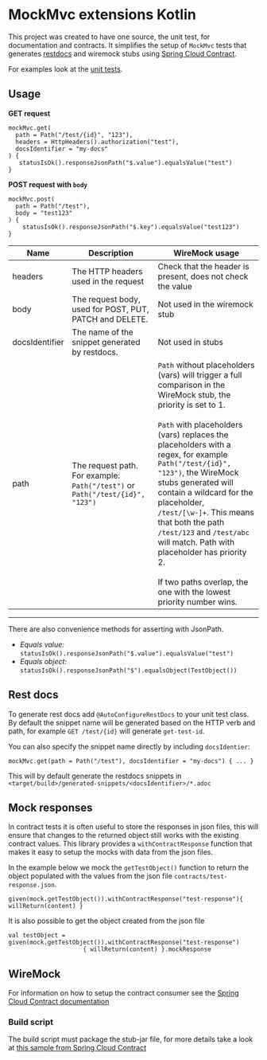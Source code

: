 # MockMvc extensions Kotlin

This project was created to have one source, the unit test, for documentation and contracts.
It simplifies the setup of `MockMvc` tests that generates [restdocs](https://spring.io/projects/spring-restdocs)
and wiremock stubs using [Spring Cloud Contract](https://spring.io/projects/spring-cloud-contract).

For examples look at the [unit tests](https://github.com/Skatteetaten/mockmvc-extensions-kotlin/blob/master/src/test/kotlin/no/skatteetaten/aurora/mockmvc/extensions/ControllerIntegrationTest.kt).

## Usage

**GET request**
```
mockMvc.get(
  path = Path("/test/{id}", "123"),
  headers = HttpHeaders().authorization("test"),
  docsIdentifier = "my-docs"
) {
   statusIsOk().responseJsonPath("$.value").equalsValue("test")
}
```

**POST request with `body`**
```
mockMvc.post(
  path = Path("/test"),
  body = "test123"
) {
    statusIsOk().responseJsonPath("$.key").equalsValue("test123")
}
```


| Name | Description | WireMock usage |
|------|-------------|----------------|
| headers         | The HTTP headers used in the request                                | Check that the header is present, does not check the value |
| body            | The request body, used for POST, PUT, PATCH and DELETE.             | Not used in the wiremock stub |
| docsIdentifier  | The name of the snippet generated by restdocs.                      | Not used in stubs  |
| path            | The request path. For example: `Path("/test")` or `Path("/test/{id}", "123")` | `Path` without placeholders (vars) will trigger a full comparison in the WireMock stub, the priority is set to 1.<br><br>`Path` with placeholders (vars) replaces the placeholders with a regex, for example `Path("/test/{id}", "123")`, the WireMock stubs generated will contain a wildcard for the placeholder, `/test/[\w-]+`. This means that both the path `/test/123` and `/test/abc` will match. Path with placeholder has priority 2.<br><br>If two paths overlap, the one with the lowest priority number wins.|

---

There are also convenience methods for asserting with JsonPath.  
* *Equals value:* `statusIsOk().responseJsonPath("$.value").equalsValue("test")`
* *Equals object:* `statusIsOk().responseJsonPath("$").equalsObject(TestObject())`

## Rest docs

To generate rest docs add `@AutoConfigureRestDocs` to your unit test class.
By default the snippet name will be generated based on the HTTP verb and path, for example `GET /test/{id}` will generate `get-test-id`.

You can also specify the snippet name directly by including `docsIdentier`:
```
mockMvc.get(path = Path("/test"), docsIdentifier = "my-docs") { ... }
```

This will by default generate the restdocs snippets in `<target/build>/generated-snippets/<docsIdentifier>/*.adoc`

## Mock responses

In contract tests it is often useful to store the responses in json files, this will ensure that changes to the returned object still works with the existing contract values.
This library provides a `withContractResponse` function that makes it easy to setup the mocks with data from the json files.

In the example below we mock the `getTestObject()` function to return the object populated with the values from the json file `contracts/test-response.json`.

```
given(mock.getTestObject()).withContractResponse("test-response"){ willReturn(content) }
```

It is also possible to get the object created from the json file
```
val testObject = given(mock.getTestObject()).withContractResponse("test-response")
                     { willReturn(content) }.mockResponse
```


## WireMock

For information on how to setup the contract consumer see the [Spring Cloud Contract documentation](https://cloud.spring.io/spring-cloud-contract/spring-cloud-contract.html#_client_side)

### Build script

The build script must package the stub-jar file,
for more details take a look at [this sample from Spring Cloud Contract](https://github.com/spring-cloud-samples/spring-cloud-contract-samples/blob/master/producer_with_restdocs/build.gradle#L83)


